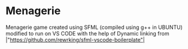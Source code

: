 # Menagerie
Menagerie game created using SFML (compiled using g++ in UBUNTU) modified to run on VS CODE with the help of Dynamic linking from |"https://github.com/rewrking/sfml-vscode-boilerplate"|
